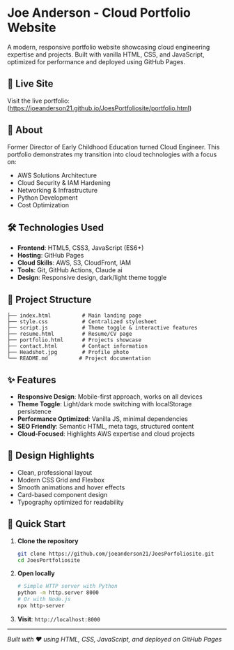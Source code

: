 # Joe Anderson - Cloud Portfolio Website

A modern, responsive portfolio website showcasing cloud engineering expertise and projects. Built with vanilla HTML, CSS, and JavaScript, optimized for performance and deployed using GitHub Pages.

## 🚀 Live Site
Visit the live portfolio: (https://joeanderson21.github.io/JoesPortfoliosite/portfolio.html)

## 💼 About
Former Director of Early Childhood Education turned Cloud Engineer. This portfolio demonstrates my transition into cloud technologies with a focus on:
- AWS Solutions Architecture
- Cloud Security & IAM Hardening
- Networking & Infrastructure
- Python Development
- Cost Optimization

## 🛠️ Technologies Used
- **Frontend**: HTML5, CSS3, JavaScript (ES6+)
- **Hosting**: GitHub Pages
- **Cloud Skills**: AWS, S3, CloudFront, IAM
- **Tools**: Git, GitHub Actions, Claude ai
- **Design**: Responsive design, dark/light theme toggle

## 📁 Project Structure
```
├── index.html          # Main landing page
├── style.css           # Centralized stylesheet
├── script.js           # Theme toggle & interactive features
├── resume.html         # Resume/CV page
├── portfolio.html      # Projects showcase
├── contact.html        # Contact information
├── Headshot.jpg        # Profile photo
└── README.md          # Project documentation
```

## ✨ Features
- **Responsive Design**: Mobile-first approach, works on all devices
- **Theme Toggle**: Light/dark mode switching with localStorage persistence
- **Performance Optimized**: Vanilla JS, minimal dependencies
- **SEO Friendly**: Semantic HTML, meta tags, structured content
- **Cloud-Focused**: Highlights AWS expertise and cloud projects

## 🎨 Design Highlights
- Clean, professional layout
- Modern CSS Grid and Flexbox
- Smooth animations and hover effects
- Card-based component design
- Typography optimized for readability

## 🚀 Quick Start
1. **Clone the repository**
   ```bash
   git clone https://github.com/joeanderson21/JoesPorfoliosite.git
   cd JoesPortfoliosite
   ```

2. **Open locally**
   ```bash
   # Simple HTTP server with Python
   python -m http.server 8000
   # Or with Node.js
   npx http-server
   ```

3. **Visit**: `http://localhost:8000`



---

*Built with ❤️ using HTML, CSS, JavaScript, and deployed on GitHub Pages*
